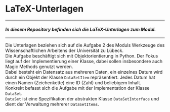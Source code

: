 # LaTeX-Unterlagen
***

#### *In diesem Repository befinden sich die LaTeX-Unterlagen zum Modul.*

***

Die Unterlagen beziehen sich auf die Aufgabe 2 des Moduls Werkzeuge des Wissenschaftlichen Arbeitens der Universität zu Lübeck. <br>
Die Aufgabe beschäftigt sich mit Objektorientierung in Python. Der Fokus liegt auf der Implementierung einer Klasse, dabei sollen insbesondere auch Magic Methods genutzt werden. <br>
Dabei besteht ein Datensatz aus mehreren Daten, ein einzelnes Datum wird durch ein Objekt der Klasse `DataSetItem` repräsentiert. Jedes Datum hat einen Namen (Zeichenkette) eine ID (Zahl) und beliebigem Inhalt. <br>
Konkrekt befasst sich die Aufgabe mit der Implementation der Klasse `DataSet`. <br>
`DataSet` ist eine Spezifikation der abstrakten Klasse `DataSetInterface` und dient der Verwaltung mehrerer `DataSetItems`. <br>


